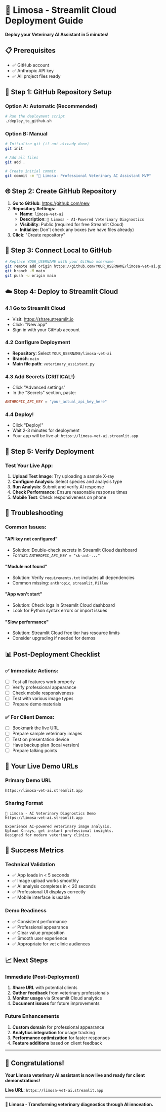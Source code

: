 # 🚀 Limosa - Streamlit Cloud Deployment Guide

**Deploy your Veterinary AI Assistant in 5 minutes!**

## 📋 **Prerequisites**
- ✅ GitHub account
- ✅ Anthropic API key
- ✅ All project files ready

## 🎯 **Step 1: GitHub Repository Setup**

### Option A: Automatic (Recommended)
```bash
# Run the deployment script
./deploy_to_github.sh
```

### Option B: Manual
```bash
# Initialize git (if not already done)
git init

# Add all files
git add .

# Create initial commit
git commit -m "🦆 Limosa: Professional Veterinary AI Assistant MVP"
```

## 🌐 **Step 2: Create GitHub Repository**

1. **Go to GitHub**: https://github.com/new
2. **Repository Settings**:
   - **Name**: `limosa-vet-ai`
   - **Description**: `🦆 Limosa - AI-Powered Veterinary Diagnostics`
   - **Visibility**: Public (required for free Streamlit Cloud)
   - **Initialize**: Don't check any boxes (we have files already)
3. **Click**: "Create repository"

## 🔗 **Step 3: Connect Local to GitHub**

```bash
# Replace YOUR_USERNAME with your GitHub username
git remote add origin https://github.com/YOUR_USERNAME/limosa-vet-ai.git
git branch -M main
git push -u origin main
```

## ☁️ **Step 4: Deploy to Streamlit Cloud**

### 4.1 Go to Streamlit Cloud
- Visit: https://share.streamlit.io
- Click: "New app"
- Sign in with your GitHub account

### 4.2 Configure Deployment
- **Repository**: Select `YOUR_USERNAME/limosa-vet-ai`
- **Branch**: `main`
- **Main file path**: `veterinary_assistant.py`

### 4.3 Add Secrets (CRITICAL!)
- Click "Advanced settings"
- In the "Secrets" section, paste:
```toml
ANTHROPIC_API_KEY = "your_actual_api_key_here"
```

### 4.4 Deploy!
- Click "Deploy!"
- Wait 2-3 minutes for deployment
- Your app will be live at: `https://limosa-vet-ai.streamlit.app`

## 🎉 **Step 5: Verify Deployment**

### Test Your Live App:
1. **Upload Test Image**: Try uploading a sample X-ray
2. **Configure Analysis**: Select species and analysis type
3. **Run Analysis**: Submit and verify AI response
4. **Check Performance**: Ensure reasonable response times
5. **Mobile Test**: Check responsiveness on phone

## 🔧 **Troubleshooting**

### Common Issues:

#### **"API key not configured"**
- Solution: Double-check secrets in Streamlit Cloud dashboard
- Format: `ANTHROPIC_API_KEY = "sk-ant-..."`

#### **"Module not found"**
- Solution: Verify `requirements.txt` includes all dependencies
- Common missing: `anthropic`, `streamlit`, `Pillow`

#### **"App won't start"**
- Solution: Check logs in Streamlit Cloud dashboard
- Look for Python syntax errors or import issues

#### **"Slow performance"**
- Solution: Streamlit Cloud free tier has resource limits
- Consider upgrading if needed for demos

## 📊 **Post-Deployment Checklist**

### ✅ **Immediate Actions**:
- [ ] Test all features work properly
- [ ] Verify professional appearance
- [ ] Check mobile responsiveness
- [ ] Test with various image types
- [ ] Prepare demo materials

### ✅ **For Client Demos**:
- [ ] Bookmark the live URL
- [ ] Prepare sample veterinary images
- [ ] Test on presentation device
- [ ] Have backup plan (local version)
- [ ] Prepare talking points

## 🎯 **Your Live Demo URLs**

### **Primary Demo URL**
```
https://limosa-vet-ai.streamlit.app
```

### **Sharing Format**
```
🦆 Limosa - AI Veterinary Diagnostics Demo
https://limosa-vet-ai.streamlit.app

Experience AI-powered veterinary image analysis.
Upload X-rays, get instant professional insights.
Designed for modern veterinary clinics.
```

## 🚀 **Success Metrics**

### **Technical Validation**
- ✅ App loads in < 5 seconds
- ✅ Image upload works smoothly
- ✅ AI analysis completes in < 20 seconds
- ✅ Professional UI displays correctly
- ✅ Mobile interface is usable

### **Demo Readiness**
- ✅ Consistent performance
- ✅ Professional appearance
- ✅ Clear value proposition
- ✅ Smooth user experience
- ✅ Appropriate for vet clinic audiences

## 📈 **Next Steps**

### **Immediate (Post-Deployment)**
1. **Share URL** with potential clients
2. **Gather feedback** from veterinary professionals
3. **Monitor usage** via Streamlit Cloud analytics
4. **Document issues** for future improvements

### **Future Enhancements**
1. **Custom domain** for professional appearance
2. **Analytics integration** for usage tracking
3. **Performance optimization** for faster responses
4. **Feature additions** based on client feedback

---

## 🎉 **Congratulations!**

**Your Limosa veterinary AI assistant is now live and ready for client demonstrations!**

**Live URL**: `https://limosa-vet-ai.streamlit.app`

---

**🦆 Limosa - Transforming veterinary diagnostics through AI innovation.**